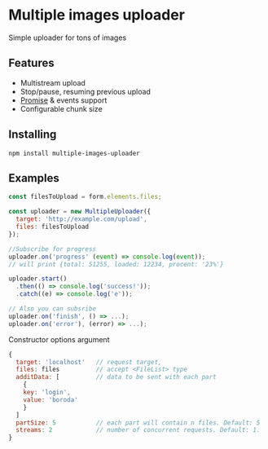 # Multiple images uploader

Simple uploader for tons of images

## Features

- Multistream upload
- Stop/pause, resuming previous upload
- [Promise](https://developer.mozilla.org/en-US/docs/Web/JavaScript/Reference/Global_Objects/Promise) & events support
- Configurable chunk size 

## Installing

```
npm install multiple-images-uploader
```

## Examples


```js
const filesToUpload = form.elements.files;

const uploader = new MultipleUploader({
  target: 'http://example.com/upload',
  files: filesToUpload
});

//Subscribe for progress
uploader.on('progress' (event) => console.log(event));
// will print {total: 51255, loaded: 12234, procent: '23%'}

uploader.start()
  .then(() => console.log('success!'));
  .catch((e) => console.log('e'));

// Also you can subsribe 
uploader.on('finish', () => ...);
uploader.on('error'), (error) => ...);
```
Constructor options argument
```js
{
  target: 'localhost'   // request target,
  files: files          // accept <FileList> type
  additData: [          // data to be sent with each part
    {
    key: 'login',
    value: 'boroda'
    }
  ]
  partSize: 5           // each part will contain n files. Default: 5
  streams: 2            // number of concurrent requests. Default: 1.
}
```



